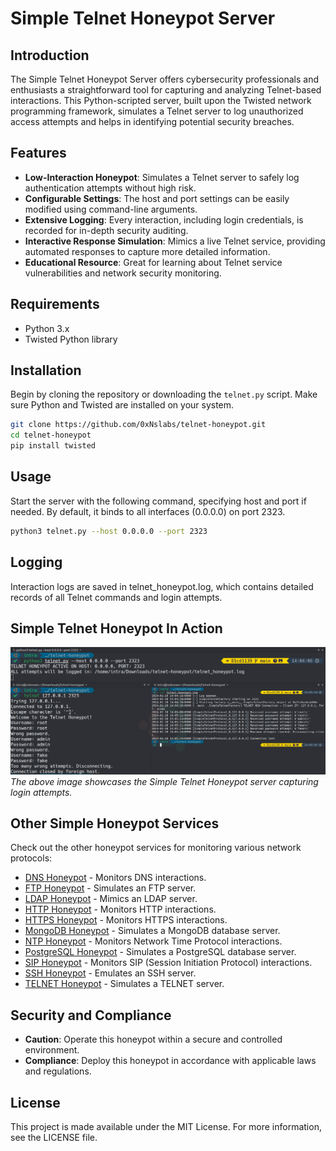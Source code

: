 # Simple Telnet Honeypot Server

## Introduction
The Simple Telnet Honeypot Server offers cybersecurity professionals and enthusiasts a straightforward tool for capturing and analyzing Telnet-based interactions. This Python-scripted server, built upon the Twisted network programming framework, simulates a Telnet server to log unauthorized access attempts and helps in identifying potential security breaches.

## Features
- **Low-Interaction Honeypot**: Simulates a Telnet server to safely log authentication attempts without high risk.
- **Configurable Settings**: The host and port settings can be easily modified using command-line arguments.
- **Extensive Logging**: Every interaction, including login credentials, is recorded for in-depth security auditing.
- **Interactive Response Simulation**: Mimics a live Telnet service, providing automated responses to capture more detailed information.
- **Educational Resource**: Great for learning about Telnet service vulnerabilities and network security monitoring.

## Requirements
- Python 3.x
- Twisted Python library

## Installation
Begin by cloning the repository or downloading the `telnet.py` script. Make sure Python and Twisted are installed on your system.

```bash
git clone https://github.com/0xNslabs/telnet-honeypot.git
cd telnet-honeypot
pip install twisted
```

## Usage
Start the server with the following command, specifying host and port if needed. By default, it binds to all interfaces (0.0.0.0) on port 2323.

```bash
python3 telnet.py --host 0.0.0.0 --port 2323
```

## Logging
Interaction logs are saved in telnet_honeypot.log, which contains detailed records of all Telnet commands and login attempts.

## Simple Telnet Honeypot In Action
![Simple Telnet Honeypot in Action](https://raw.githubusercontent.com/0xNslabs/telnet-honeypot/main/PoC.png)
*The above image showcases the Simple Telnet Honeypot server capturing login attempts.*

## Other Simple Honeypot Services

Check out the other honeypot services for monitoring various network protocols:

- [DNS Honeypot](https://github.com/0xNslabs/dns-honeypot) - Monitors DNS interactions.
- [FTP Honeypot](https://github.com/0xNslabs/ftp-honeypot) - Simulates an FTP server.
- [LDAP Honeypot](https://github.com/0xNslabs/ldap-honeypot) - Mimics an LDAP server.
- [HTTP Honeypot](https://github.com/0xNslabs/http-honeypot) - Monitors HTTP interactions.
- [HTTPS Honeypot](https://github.com/0xNslabs/https-honeypot) - Monitors HTTPS interactions.
- [MongoDB Honeypot](https://github.com/0xNslabs/mongodb-honeypot) - Simulates a MongoDB database server.
- [NTP Honeypot](https://github.com/0xNslabs/ntp-honeypot) - Monitors Network Time Protocol interactions.
- [PostgreSQL Honeypot](https://github.com/0xNslabs/postgresql-honeypot) - Simulates a PostgreSQL database server.
- [SIP Honeypot](https://github.com/0xNslabs/sip-honeypot) - Monitors SIP (Session Initiation Protocol) interactions.
- [SSH Honeypot](https://github.com/0xNslabs/ssh-honeypot) - Emulates an SSH server.
- [TELNET Honeypot](https://github.com/0xNslabs/telnet-honeypot) - Simulates a TELNET server.

## Security and Compliance
- **Caution**:  Operate this honeypot within a secure and controlled environment.
- **Compliance**: Deploy this honeypot in accordance with applicable laws and regulations.

## License
This project is made available under the MIT License. For more information, see the LICENSE file.
